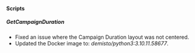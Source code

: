 
#### Scripts

##### GetCampaignDuration

- Fixed an issue where the Campaign Duration layout was not centered.
- Updated the Docker image to: *demisto/python3:3.10.11.58677*.
